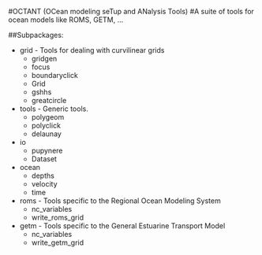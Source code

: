 #OCTANT (OCean modeling seTup and ANalysis Tools)
#A suite of tools for ocean models like ROMS, GETM, ... 

##Subpackages:
  
* grid  -  Tools for dealing with curvilinear grids
  - gridgen
  - focus
  - boundaryclick
  - Grid
  - gshhs
  - greatcircle
* tools -  Generic tools.
  - polygeom
  - polyclick
  - delaunay
* io
  - pupynere
  - Dataset
* ocean
  - depths
  - velocity
  - time
* roms -  Tools specific to the Regional Ocean Modeling System
  - nc_variables
  - write_roms_grid
* getm - Tools specific to the General Estuarine Transport Model
  - nc_variables
  - write_getm_grid
